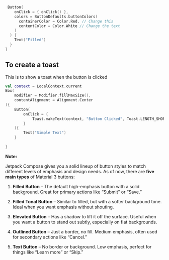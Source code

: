 


```kotlin
 Button(  
    onClick = { onClick() },  
    colors = ButtonDefaults.buttonColors(  
      containerColor = Color.Red, // Change this 
      contentColor = Color.White // Change the text 
    )  
  ) {  
    Text("Filled")  
  }  
}
```


## To create a toast

This is to show a toast when the button is clicked

```kotlin
val context = LocalContext.current  
Box(  
    modifier = Modifier.fillMaxSize(),  
    contentAlignment = Alignment.Center  
){  
    Button(  
        onClick = {  
            Toast.makeText(context, "Button Clicked", Toast.LENGTH_SHORT).show()  
        }  
    ){  
        Text("Simple Text")  
    }  
  
}
```


**Note:** 

Jetpack Compose gives you a solid lineup of button styles to match different levels of emphasis and design needs. As of now, there are **five main types** of Material 3 buttons:

1. **Filled Button** – The default high-emphasis button with a solid background. Great for primary actions like “Submit” or “Save.”
    
2. **Filled Tonal Button** – Similar to filled, but with a softer background tone. Ideal when you want emphasis without shouting.
    
3. **Elevated Button** – Has a shadow to lift it off the surface. Useful when you want a button to stand out subtly, especially on flat backgrounds.
    
4. **Outlined Button** – Just a border, no fill. Medium emphasis, often used for secondary actions like “Cancel.”
    
5. **Text Button** – No border or background. Low emphasis, perfect for things like “Learn more” or “Skip.”